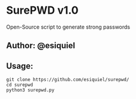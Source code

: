 # SurePWD v1.0
Open-Source script to generate strong passwords

## Author: @esiquiel

## Usage:

```
git clone https://github.com/esiquiel/surepwd/
cd surepwd
python3 surepwd.py
```
